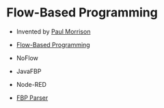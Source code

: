 # Flow-Based Programming

- Invented by [Paul Morrison](http://www.jpaulmorrison.com/)

- [Flow-Based Programming](http://www.jpaulmorrison.com/fbp/index.shtml)

- NoFlow
- JavaFBP
- Node-RED
- [FBP Parser](https://github.com/flowbased/fbp)